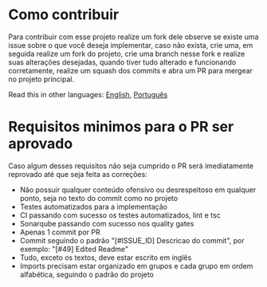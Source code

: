 # Como contribuir

Para contribuir com esse projeto realize um fork dele observe se existe uma issue sobre o que você deseja implementar, caso não exista, crie uma, em seguida realize um fork do projeto, crie uma branch nesse fork e realize suas alterações desejadas, quando tiver tudo alterado e funcionando corretamente, realize um squash dos commits e abra um PR para mergear no projeto principal.

Read this in other languages: [English](CONTRIBUTING.en.md), [Português](CONTRIBUTING.md)

# Requisitos minimos para o PR ser aprovado
Caso algum desses requisitos não seja cumprido o PR será imediatamente reprovado até que seja feita as correções:
- Não possuir qualquer conteúdo ofensivo ou desrespeitoso em qualquer ponto, seja no texto do commit como no projeto
- Testes automatizados para a implementação
- CI passando com sucesso os testes automatizados, lint e tsc
- Sonarqube passando com sucesso nos quality gates
- Apenas 1 commit por PR
- Commit seguindo o padrão "[#ISSUE_ID] Descricao do commit", por exemplo: "[#49] Edited Readme"
- Tudo, exceto os textos, deve estar escrito em inglês
- Imports precisam estar organizado em grupos e cada grupo em ordem alfabética, seguindo o padrão do projeto